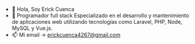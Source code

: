 - 👋 Hola, Soy Erick Cuenca
- 👀 Programador full stack Especializado en el desarrollo y mantenimiento de aplicaciones web utilizando tecnologías como Laravel, PHP, Node, MySQL y Vue.js.
- 📫 Mi email -> erickcuenca4267@gmail.com 
